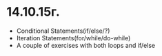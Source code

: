 # 14.10.15г.

 - Conditional Statements(if/else/?)
 - Iteration Statements(for/while/do-while)
 - A couple of exercises with both loops and if/else
 

